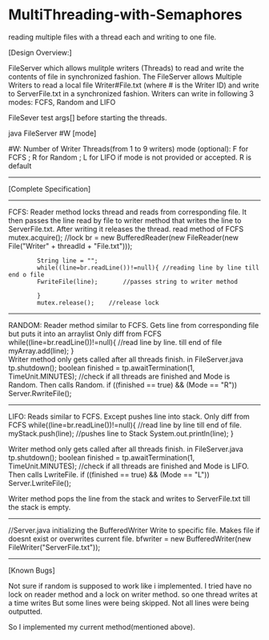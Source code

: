 # MultiThreading-with-Semaphores
reading multiple files with a thread each and writing to one file.

[Design Overview:]

FileServer which allows mulitple writers (Threads) to read and write the contents of file in synchronized fashion. 
The FileServer allows Multiple Writers to read a local file Writer#File.txt (where # is the Writer ID) 
and write to ServerFile.txt in a synchronized fashion. Writers can write in following 3 modes: FCFS, Random and LIFO

FileSever test args[] before starting the threads. 

java FileServer #W [mode] 
 
#W: Number of Writer Threads(from 1 to 9 writers)
mode (optional): F for FCFS ; R for Random ; L for LIFO
if mode is not provided or accepted. R is default

------------------------------------------------------------------------------
[Complete Specification]

******
FCFS: Reader method locks thread and reads from corresponding file.
It then passes the line read by file to writer method that writes the line to ServerFile.txt.
After writing it releases the thread.
read method of FCFS
			mutex.acquire();	//lock
			br = new BufferedReader(new FileReader(new File("Writer" + threadId + "File.txt")));
			
			String line = "";
			while((line=br.readLine())!=null){ //reading line by line till end o file
			FwriteFile(line);		//passes string to writer method
			
			}
			mutex.release();	//release lock

*****
RANDOM: Reader method similar to FCFS. Gets line from corresponding file but puts it into an arraylist
Only diff from FCFS
		while((line=br.readLine())!=null){		//read line by line. till end of file
			myArray.add(line);
		}	
Writer method only gets called after all threads finish. in FileServer.java
		tp.shutdown();
		boolean finished = tp.awaitTermination(1, TimeUnit.MINUTES);
		//check if all threads are finished and Mode is Random. Then calls Random.
		if ((finished == true) && (Mode == "R")) Server.RwriteFile();


******
LIFO: Reads similar to FCFS. Except pushes line into stack.
Only diff from FCFS
	while((line=br.readLine())!=null){		//read line by line till end of file.
			myStack.push(line);				//pushes line to Stack
			System.out.println(line);
			}

Writer method only gets called after all threads finish.
in FileServer.java
		tp.shutdown();
		boolean finished = tp.awaitTermination(1, TimeUnit.MINUTES);
		//check if all threads are finished and Mode is LIFO. Then calls LwriteFile.
		if ((finished == true) && (Mode == "L")) Server.LwriteFile();

Writer method pops the line from the stack and writes to ServerFile.txt till the stack is empty.

******
//Server.java
initializing the BufferedWriter
Write to specific file. Makes file if doesnt exist or overwrites current file.
bfwriter = new BufferedWriter(new FileWriter("ServerFile.txt"));

----------------------------------------------------
[Known Bugs]

Not sure if random is supposed to work like i implemented.
I tried have no lock on reader method 
and a lock on writer method. so one thread writes at a time writes
But some lines were being skipped. Not all lines were being outputted.

So I implemented my current method(mentioned above).
